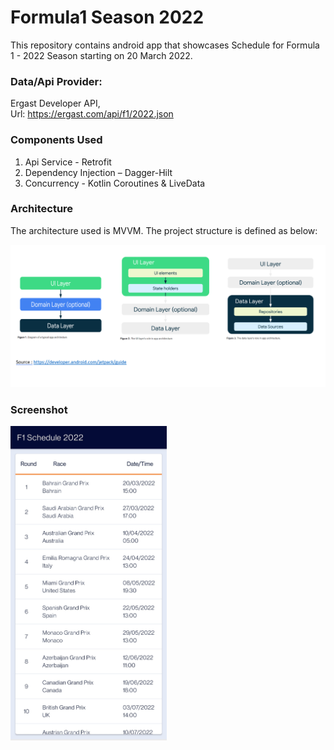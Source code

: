 # **Formula1 Season 2022**

This repository contains android app that showcases Schedule for Formula 1 - 2022 Season starting on 20 March 2022.

### **Data/Api Provider:**
Ergast Developer API,  
Url: https://ergast.com/api/f1/2022.json


### **Components Used**

1. Api Service - Retrofit
2. Dependency Injection – Dagger-Hilt
3. Concurrency - Kotlin Coroutines & LiveData

### **Architecture**

The architecture used is MVVM. The project structure is defined as below:


![alt text](https://github.com/ajinkyakhandekar/F1Season2022/blob/main/android_arch.PNG)


### **Screenshot**


<img src="https://github.com/ajinkyakhandekar/F1Season2022/blob/main/Screenshot_20220316-184709.jpg" width="250">

